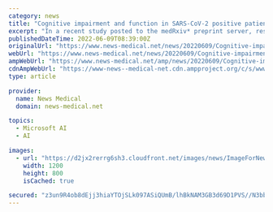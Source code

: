```yaml
---
category: news
title: "Cognitive impairment and function in SARS-CoV-2 positive patients"
excerpt: "In a recent study posted to the medRxiv* preprint server, researchers assessed the association between post-acute coronavirus disease 2019 (COVID-19) cognitive impairment and kynurenine pathway ..."
publishedDateTime: 2022-06-09T08:39:00Z
originalUrl: "https://www.news-medical.net/news/20220609/Cognitive-impairment-and-function-in-SARS-CoV-2-positive-patients.aspx"
webUrl: "https://www.news-medical.net/news/20220609/Cognitive-impairment-and-function-in-SARS-CoV-2-positive-patients.aspx"
ampWebUrl: "https://www.news-medical.net/amp/news/20220609/Cognitive-impairment-and-function-in-SARS-CoV-2-positive-patients.aspx"
cdnAmpWebUrl: "https://www-news--medical-net.cdn.ampproject.org/c/s/www.news-medical.net/amp/news/20220609/Cognitive-impairment-and-function-in-SARS-CoV-2-positive-patients.aspx"
type: article

provider:
  name: News Medical
  domain: news-medical.net

topics:
  - Microsoft AI
  - AI

images:
  - url: "https://d2jx2rerrg6sh3.cloudfront.net/images/news/ImageForNews_716186_16547636093458226.jpg"
    width: 1200
    height: 800
    isCached: true

secured: "z3un9R4ob8dEjj3hiaYTOjSLk097ASiQUmB/lhBkNAM3GB3d69D1PVS//N3bb0s75PcvYejEkaIaPdK26jMkqjaEux5fJOUyEi6xnZIxBw7+mCcGa9BQQzUzs8qA5v4ODjUEVX4X5Uhy/NGvudQBEv/AnftOeDQZtaeRtY8TMWeNZxKLeSeSFCezt7J506NZxUde2MDcBsyKq0gk82A2KfPOF2F0PKnZmNKOPU3bJ2AFCpFjyzZtEfmdL5ye6owiHkVjhSYq/3AXTNQnVy0E1KTgePsNo7adb7bBM4FIQA7mAMxsH2OaSYpNUWJ8RZWGG7vKY48P2EmmkP2iFzN8DfeYGcL2dgJcYvhsJJldzZ4=;BBnxV4LOCPuYhPslRkSMMA=="
---
```



